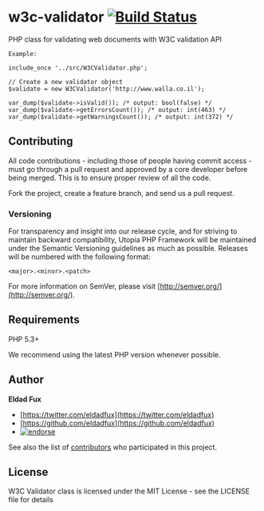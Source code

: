 # w3c-validator [![Build Status](https://travis-ci.org/eldadfux/w3c-validator.png?branch=master)](https://travis-ci.org/eldadfux/w3c-validator)

PHP class for validating web documents with W3C validation API

    Example:

    include_once '../src/W3CValidator.php';

    // Create a new validator object
    $validate = new W3CValidator('http://www.walla.co.il');

    var_dump($validate->isValid()); /* output: bool(false) */
    var_dump($validate->getErrorsCount()); /* output: int(463) */
    var_dump($validate->getWarningsCount()); /* output: int(372) */

## Contributing

All code contributions - including those of people having commit access - must go through a pull request and approved by a core developer before being merged. This is to ensure proper review of all the code.

Fork the project, create a feature branch, and send us a pull request.


### Versioning

For transparency and insight into our release cycle, and for striving to maintain backward compatibility, Utopia PHP Framework will be maintained under the Semantic Versioning guidelines as much as possible. Releases will be numbered with the following format:

`<major>.<minor>.<patch>`

For more information on SemVer, please visit [http://semver.org/](http://semver.org/).

## Requirements

PHP 5.3+

We recommend using the latest PHP version whenever possible.

## Author

**Eldad Fux**

+ [https://twitter.com/eldadfux](https://twitter.com/eldadfux)
+ [https://github.com/eldadfux](https://github.com/eldadfux)
+ [![endorse](https://api.coderwall.com/eldadfux/endorsecount.png)](https://coderwall.com/eldadfux)

See also the list of [contributors](https://github.com/composer/satis/contributors) who participated in this project.

## License

W3C Validator class is licensed under the MIT License - see the LICENSE file for details
